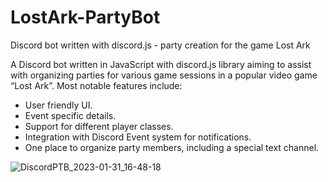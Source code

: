 # LostArk-PartyBot
Discord bot written with discord.js - party creation for the game Lost Ark

A Discord bot written in JavaScript with discord.js library aiming to assist with organizing parties for various game sessions in a popular video game “Lost Ark”. Most notable features include:

- User friendly UI.
- Event specific details.
- Support for different player classes.
- Integration with Discord Event system for notifications.
- One place to organize party members, including a special text channel.

![DiscordPTB_2023-01-31_16-48-18](https://user-images.githubusercontent.com/22894343/220177001-4c7e8e6d-878f-4057-94a0-2d9e237e6e72.gif)
